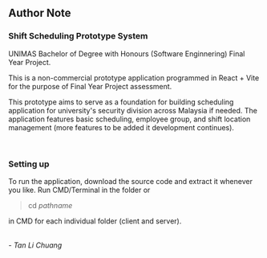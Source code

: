 <h2>Author Note </h2>
<h3>Shift Scheduling Prototype System</h3>
<p>UNIMAS Bachelor of Degree with Honours (Software Enginnering) Final Year Project.</p>
<p>This is a non-commercial prototype application programmed in React + Vite for the purpose of Final Year Project assessment.</p>
<p>This prototype aims to serve as a foundation for building scheduling application for university's security division across Malaysia if needed. The application features basic scheduling, employee group, and shift location management (more features to be added it development continues).</p>
<br/>
<h3>Setting up</h3>
<p>
To run the application, download the source code and extract it whenever you like. Run CMD/Terminal in the folder or <blockquote>cd <i>pathname</i></blockquote> in CMD for each individual folder (client and server). 
</p>
<br/>
<i>- Tan Li Chuang</i>

